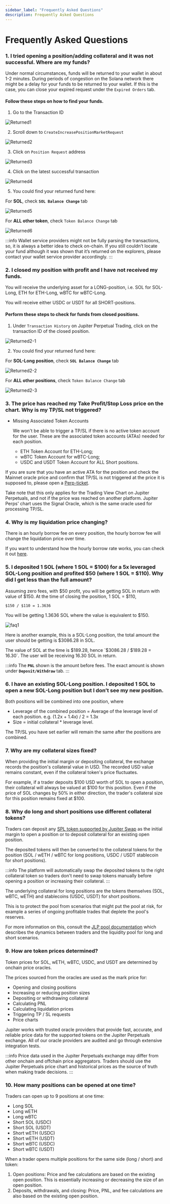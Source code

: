 ```yaml
---
sidebar_label: "Frequently Asked Questions"
description: Frequently Asked Questions
---
```


# Frequently Asked Questions

### 1. I tried opening a position/adding collateral and it was not successful. Where are my funds?

Under normal circumstances, funds will be returned to your wallet in about 1-2 minutes. During periods of congestion on the Solana network there might be a delay for your funds to be returned to your wallet. If this is the case, you can close your expired request under the `Expired Orders` tab.

#### Follow these steps on how to find your funds.

1. Go to the Transaction ID

![Returned1](returned1.png)

2. Scroll down to `CreateIncreasePositionMarketRequest`

![Returned2](returned2.png)

3. Click on `Position Request` address

![Returned3](returned3.png)

4. Click on the latest successful transaction

![Returned4](returned4.png)

5. You could find your returned fund here:

For **SOL**, check **`SOL Balance Change`** tab

![Returned5](returned5.png)

For **ALL other token**, check `Token Balance Change` tab

![Returned6](returned6.png)

:::info
Wallet service providers might not be fully parsing the transactions, so, it is always a better idea to check on-chain. If you still couldn’t locate your fund although it was shown that it’s returned on the explorers, please contact your wallet service provider accordingly.
:::

### 2. I closed my position with profit and I have not received my funds.

You will receive the underlying asset for a LONG-position, i.e. SOL for SOL-Long, ETH for ETH-Long, wBTC for wBTC-Long.

You will receive either USDC or USDT for all SHORT-positions.

#### Perform these steps to check for funds from closed positions.

1. Under `Transaction History` on Jupiter Perpetual Trading, click on the transaction ID of the closed position.

![Returned2-1](returned2-1.png)

2. You could find your returned fund here:

For **SOL-Long position**, check **`SOL Balance Change`** tab

![Returned2-2](returned2-2.png)

For **ALL other positions**, check `Token Balance Change` tab

![Returned2-3](returned2-3.png)

### 3. The price has reached my Take Profit/Stop Loss price on the chart. Why is my TP/SL not triggered?

- Missing Associated Token Accounts

  We won't be able to trigger a TP/SL if there is no active token account for the user. These are the associated token accounts (ATAs) needed for each position.

  - ETH Token Account for ETH-Long;
  - wBTC Token Account for wBTC-Long;
  - USDC and USDT Token Account for ALL Short positions.

If you are sure that you have an active ATA for the position and check the Mainnet oracle price and confirm that TP/SL is not triggered at the price it is supposed to, please open a [Perp-ticket](https://discord.com/channels/897540204506775583/1197460751556804608).

Take note that this only applies for the Trading View Chart on Jupiter Perpetuals, and not if the price was reached on another platform. Jupiter Perps' chart uses the Signal Oracle, which is the same oracle used for processing TP/SL.

### 4. Why is my liquidation price changing?

There is an hourly borrow fee on every position, the hourly borrow fee will change the liquidation price over time.

If you want to understand how the hourly borrow rate works, you can check it out [here](https://station.jup.ag/guides/perpetual-exchange/how-it-works#hourly-borrow-rate).

### 5. I deposited 1 SOL (where 1 SOL = $100) for a 5x leveraged SOL-Long position and profited $50 (where 1 SOL = $110). Why did I get less than the full amount?

Assuming zero fees, with $50 profit, you will be getting SOL in return with value of $150.
At the time of closing the position, 1 SOL = $110,

```
$150 / $110 = 1.3636
```

You will be getting 1.3636 SOL where the value is equivalent to $150.

![faq1](./faq1.png)

Here is another example, this is a SOL-Long position, the total amount the user should be getting is $3086.28 in SOL.

The value of SOL at the time is $189.28, hence `$3086.28 / $189.28 = 16.30`. The user will be receiving 16.30 SOL in return.

:::info
The **`PNL`** shown is the amount before fees. The exact amount is shown under **`Deposit/Withdraw`** tab.
:::

### 6. I have an existing SOL-Long position. I deposited 1 SOL to open a new SOL-Long position but I don’t see my new position.

Both positions will be combined into one position, where

- Leverage of the combined position = Average of the leverage level of each position.
  e.g. (1.2x + 1.4x) / 2 = 1.3x
- Size = initial collateral \* leverage level.

The TP/SL you have set earlier will remain the same after the positions are combined.

### 7. Why are my collateral sizes fixed?

When providing the initial margin or depositing collateral, the exchange records the position's collateral value in USD. The recorded USD value remains constant, even if the collateral token's price fluctuates.

For example, if a trader deposits $100 USD worth of SOL to open a position, their collateral will always be valued at $100 for this position. Even if the price of SOL changes by 50% in either direction, the trader's collateral size for this position remains fixed at $100.

### 8. Why do long and short positions use different collateral tokens?

Traders can deposit any [SPL token supported by Jupiter Swap](https://station.jup.ag/docs/token-list) as the initial margin to open a position or to deposit collateral for an existing open position.&#x20;

The deposited tokens will then be converted to the collateral tokens for the position (SOL / wETH / wBTC for long positions, USDC / USDT stablecoin for short positions).

:::info
The platform will automatically swap the deposited tokens to the right collateral token so traders don't need to swap tokens manually before opening a position or increasing their collateral.
:::

The underlying collateral for long positions are the tokens themselves (SOL, wBTC, wETH) and stablecoins (USDC, USDT) for short positions.

This is to protect the pool from scenarios that might put the pool at risk, for example a series of ongoing profitable trades that deplete the pool's reserves.

For more information on this, consult the [JLP pool documentation](https://station.jup.ag/guides/jlp/How-JLP-Works#risks-associated-with-holding-jlp) which describes the dynamics between traders and the liquidity pool for long and short scenarios.

### 9. How are token prices determined?

Token prices for SOL, wETH, wBTC, USDC, and USDT are determined by onchain price oracles.&#x20;

The prices sourced from the oracles are used as the mark price for:

* Opening and closing positions
* Increasing or reducing position sizes
* Depositing or withdrawing collateral
* Calculating PNL
* Calculating liquidation prices
* Triggering TP / SL requests
* Price charts

Jupiter works with trusted oracle providers that provide fast, accurate, and reliable price data for the supported tokens on the Jupiter Perpetuals exchange. All of our oracle providers are audited and go through extensive integration tests.

:::info
Price data used in the Jupiter Perpetuals exchange may differ from other onchain and offchain price aggregators. Traders should use the Jupiter Perpetuals price chart and historical prices as the source of truth when making trade decisions.
:::

### 10. How many positions can be opened at one time?

Traders can open up to 9 positions at one time:

* Long SOL
* Long wETH
* Long wBTC
* Short SOL (USDC)
* Short SOL (USDT)
* Short wETH (USDC)
* Short wETH (USDT)
* Short wBTC (USDC)
* Short wBTC (USDT)

When a trader opens multiple positions for the same side (long / short) and token:

1. Open positions: Price and fee calculations are based on the existing open position. This is essentially increasing or decreasing the size of an open position.
2. Deposits, withdrawals, and closing: Price, PNL, and fee calculations are also based on the existing open position.
